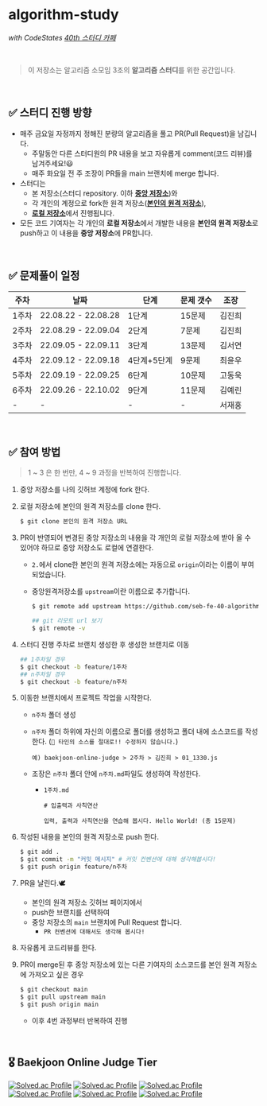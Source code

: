 # algorithm-study

_with CodeStates [40th 스터디 카페](https://github.com/HyeonWooGa/algorhithm__40th-study-cafe)_

<br/>

> 이 저장소는 알고리즘 소모임 3조의 **알고리즘 스터디**를 위한 공간입니다.<br/>

<br/>

## ✅ 스터디 진행 방향

- 매주 금요일 자정까지 정해진 분량의 알고리즘을 풀고 PR(Pull Request)을 남깁니다.
  - 주말동안 다른 스터디원의 PR 내용을 보고 자유롭게 comment(코드 리뷰)를 남겨주세요!😃
  - 매주 화요일 전 주 조장이 PR들을 main 브랜치에 merge 합니다.
- 스터디는
  - 본 저장소(스터디 repository. 이하 <u>**중앙 저장소**</u>)와
  - 각 개인의 계정으로 fork한 원격 저장소(<u>**본인의 원격 저장소**</u>),
  - <u>**로컬 저장소**</u>에서 진행됩니다.
- 모든 코드 기여자는 각 개인의 **로컬 저장소**에서 개발한 내용을 **본인의 원격 저장소**로 push하고 이 내용을 **중앙 저장소**에 PR합니다.

<br/>

## ✅ 문제풀이 일정

| 주차  | 날짜                | 단계        | 문제 갯수 | 조장   |
| ----- | ------------------- | ----------- | --------- | ------ |
| 1주차 | 22.08.22 - 22.08.28 | 1단계       | 15문제    | 김진희 |
| 2주차 | 22.08.29 - 22.09.04 | 2단계       | 7문제     | 김진희 |
| 3주차 | 22.09.05 - 22.09.11 | 3단계       | 13문제    | 김서연 |
| 4주차 | 22.09.12 - 22.09.18 | 4단계+5단계 | 9문제     | 최윤우 |
| 5주차 | 22.09.19 - 22.09.25 | 6단계       | 10문제    | 고동욱 |
| 6주차 | 22.09.26 - 22.10.02 | 9단계       | 11문제     | 김예린 |
| -     | -                   | -           | -         | 서재홍 |

<br/>

## ✅ 참여 방법

> 1 ~ 3 은 한 번만, 4 ~ 9 과정을 반복하여 진행합니다.

1. 중앙 저장소를 나의 깃허브 계정에 fork 한다.
2. 로컬 저장소에 본인의 원격 저장소를 clone 한다.

   ```bash
   $ git clone 본인의 원격 저장소 URL
   ```

3. PR이 반영되어 변경된 중앙 저장소의 내용을 각 개인의 로컬 저장소에 받아 올 수 있어야 하므로 중앙 저장소도 로컬에 연결한다.

   - `2.`에서 clone한 본인의 원격 저장소에는 자동으로 `origin`이라는 이름이 부여되었습니다.
   - 중앙원격저장소를 `upstream`이란 이름으로 추가합니다.

     ```bash
     $ git remote add upstream https://github.com/seb-fe-40-algorithm-3/baekjoon-algorithm-study.git

     ## git 리모트 url 보기
     $ git remote -v
     ```

4. 스터디 진행 주차로 브랜치 생성한 후 생성한 브랜치로 이동

   ```bash
   ## 1주차일 경우
   $ git checkout -b feature/1주차
   ## n주차일 경우
   $ git checkout -b feature/n주차
   ```

5. 이동한 브랜치에서 프로젝트 작업을 시작한다.

   - `n주차` 폴더 생성
   - `n주차` 폴더 하위에 자신의 이름으로 폴더를 생성하고 폴더 내에 소스코드를 작성한다. (`🚫 타인의 소스를 절대로!! 수정하지 않습니다.`)

     ```plaintext
     예) baekjoon-online-judge > 2주차 > 김진희 > 01_1330.js
     ```

   - 조장은 `n주차` 폴더 안에 `n주차.md`파일도 생성하여 작성한다.

     - `1주차.md`

       ```plaintext
       # 입출력과 사칙연산

       입력, 출력과 사칙연산을 연습해 봅시다. Hello World! (총 15문제)
       ```

6. 작성된 내용을 본인의 원격 저장소로 push 한다.

   ```bash
   $ git add .
   $ git commit -m "커밋 메시지" # 커밋 컨벤션에 대해 생각해봅시다!
   $ git push origin feature/n주차
   ```

7. PR을 날린다.🕊

   - 본인의 원격 저장소 깃허브 페이지에서
   - push한 브랜치를 선택하여
   - 중앙 저장소의 `main` 브랜치에 Pull Request 합니다.
     - `PR 컨벤션에 대해서도 생각해 봅시다!`

8. 자유롭게 코드리뷰를 한다.

9. PR이 merge된 후 중앙 저장소에 있는 다른 기여자의 소스코드를 본인 원격 저장소에 가져오고 싶은 경우

   ```bash
   $ git checkout main
   $ git pull upstream main
   $ git push origin main
   ```

   - 이후 4번 과정부터 반복하여 진행

<br />

<!--백준티어-->

## 🎖️ Baekjoon Online Judge Tier

[![Solved.ac Profile](http://mazassumnida.wtf/api/v2/generate_badge?boj=nada1221)](https://solved.ac/nada1221/)
[![Solved.ac Profile](http://mazassumnida.wtf/api/v2/generate_badge?boj=tjdus9839)](https://solved.ac/tjdus9839/)
[![Solved.ac Profile](http://mazassumnida.wtf/api/v2/generate_badge?boj=ggg06141)](https://solved.ac/ggg06141/)
[![Solved.ac Profile](http://mazassumnida.wtf/api/v2/generate_badge?boj=kimjinhui)](https://solved.ac/kimjinhui/)
[![Solved.ac Profile](http://mazassumnida.wtf/api/v2/generate_badge?boj=tkwh1133)](https://solved.ac/tkwh1133/)
[![Solved.ac Profile](http://mazassumnida.wtf/api/v2/generate_badge?boj=wanderac)](https://solved.ac/wanderac/)
